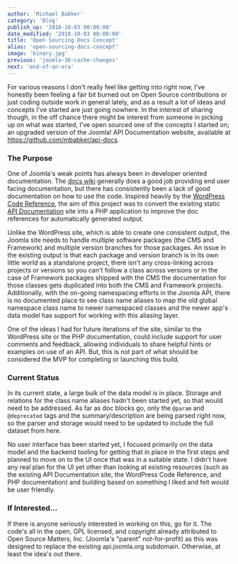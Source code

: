 ```yaml
---
author: 'Michael Babker'
category: 'Blog'
publish_up: '2018-10-03 00:00:00'
date_modified: '2018-10-03 00:00:00'
title: 'Open Sourcing Docs Concept'
alias: 'open-sourcing-docs-concept'
image: 'binary.jpg'
previous: 'joomla-36-cache-changes'
next: 'end-of-an-era'
---
```


<p>For various reasons I don't really feel like getting into right now, I've honestly been feeling a fair bit burned out on Open Source contributions or just coding outside work in general lately, and as a result a lot of ideas and concepts I've started are just going nowhere. In the interest of sharing though, in the off chance there might be interest from someone in picking up on what was started, I've open sourced one of the concepts I started on; an upgraded version of the Joomla! API Documentation website, available at <a href="https://github.com/mbabker/api-docs">https://github.com/mbabker/api-docs</a>.</p>
<h3>The Purpose</h3>
<p>One of Joomla's weak points has always been in developer oriented documentation. The <a href="https://docs.joomla.org/">docs wiki</a> generally does a good job providing end user facing documentation, but there has consistently been a lack of good documentation on how to use the code. Inspired heavily by the <a href="https://developer.wordpress.org/">WordPress Code Reference</a>, the aim of this project was to convert the existing static <a href="https://api.joomla.org/">API Documentation</a> site into a PHP application to improve the doc references for automatically generated output.</p>
<p>Unlike the WordPress site, which is able to create one consistent output, the Joomla site needs to handle multiple software packages (the CMS and Framework) and multiple version branches for those packages. An issue in the existing output is that each package and version branch is in its own little world as a standalone project, there isn't any cross-linking across projects or versions so you can't follow a class across versions or in the case of Framework packages shipped with the CMS the documentation for those classes gets duplicated into both the CMS and Framework projects. Additionally, with the on-going namespacing efforts in the Joomla API, there is no documented place to see class name aliases to map the old global namespace class name to newer namespaced classes and the newer app's data model has support for working with this aliasing layer.</p>
<p>One of the ideas I had for future iterations of the site, similar to the WordPress site or the PHP documentation, could include support for user comments and feedback, allowing individuals to share helpful hints or examples on use of an API. But, this is not part of what should be considered the MVP for completing or launching this build.</p>
<h3>Current Status</h3>
<p>In its current state, a large bulk of the data model is in place. Storage and relations for the class name aliases hadn't been started yet, so that would need to be addressed. As far as doc blocks go, only the <code>@param</code> and <code>@deprecated</code> tags and the summary/description are being parsed right now, so the parser and storage would need to be updated to include the full dataset from here.</p>
<p>No user interface has been started yet, I focused primarily on the data model and the backend tooling for getting that in place in the first steps and planned to move on to the UI once that was in a suitable state. I didn't have any real plan for the UI yet other than looking at existing resources (such as the existing API Documentation site, the WordPress Code Reference, and PHP documentation) and building based on something I liked and felt would be user friendly.</p>
<h3>If Interested...</h3>
<p>If there is anyone seriously interested in working on this, go for it. The code's all in the open, GPL licensed, and copyright already attributed to Open Source Matters, Inc. (Joomla's "parent" not-for-profit) as this was designed to replace the existing api.joomla.org subdomain. Otherwise, at least the idea's out there.</p>
